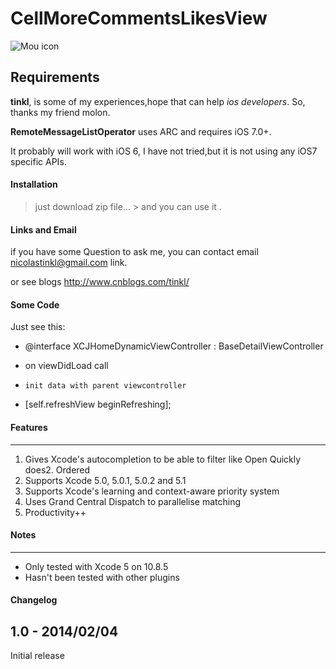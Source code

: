 # CellMoreCommentsLikesView
  
![Mou icon](http://TK.u.qiniudn.com/Ft1txuOsaWMKDg5T)


## Requirements

**tinkl**, is some of my experiences,hope that can help *ios  developers*.
So, thanks my friend <molon> molon.

**RemoteMessageListOperator** uses ARC and requires iOS 7.0+.

It probably will work with iOS 6, I have not tried,but  it is not using any iOS7 specific APIs.
 
####  Installation

> just download zip file… &gt; and you can use it .

#### Links and Email

if you have some Question to ask me, you can contact email <nicolastinkl@gmail.com> link.

or see blogs <http://www.cnblogs.com/tinkl/>

[id]: http://mouapp.com "Markdown editor on Mac OS X"



#### Some Code

Just see this:



- @interface XCJHomeDynamicViewController : BaseDetailViewController

-	on viewDidLoad call
-	  init data with parent viewcontroller
-    [self.refreshView beginRefreshing];





####  Features

------------------------------------

1. Gives Xcode's autocompletion to be able to filter like Open Quickly does2. Ordered  
3. Supports Xcode 5.0, 5.0.1, 5.0.2 and 5.1
4. Supports Xcode's learning and context-aware priority system
5. Uses Grand Central Dispatch to parallelise matching
6. Productivity++ 

#### Notes

--------

* Only tested with Xcode 5 on 10.8.5
* Hasn't been tested with other plugins 



#### Changelog



1.0 - 2014/02/04
----------

Initial release

